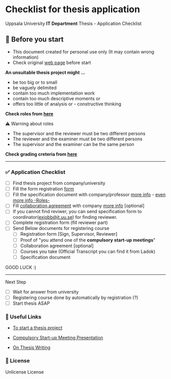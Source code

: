 # Checklist for thesis application

Uppsala University **IT Department** Thesis - Application Checklist

## 🛑 Before you start

- This document created for personal use only (It may contain wrong information)
- Check original [web page](https://www.it.uu.se/student/thesis_project/master) before start

**An unsuitable thesis project might ...**

- be too big or to small
- be vaguely delimited
- contain too much implementation work
- contain too much descriptive moments or
- offers too little of analysis or - constructive thinking

**Check roles from [here](https://www.it.uu.se/student/thesis_project/master/roles#roller)**

⚠️ Warning about roles

- The supervisor and the reviewer must be two different persons
- The reviewer and the examiner must be two different persons
- The supervisor and the examiner can be the same person

**Check grading creteria from [here](https://www.it.uu.se/student/thesis_project/master/bedomning-eng.pdf)**

---

### ✅ Application Checklist

- [ ] Find thesis project from company/university
- [ ] Fill the form registration [form](https://www.it.uu.se/student/thesis_project/master/exjobben.pdf)
- [ ] Fill the specification document with company/professor [more info](https://bit.ly/38EgfO4) - [even more info -Roles-](https://bit.ly/2Iwa5Fg)
- [ ] Fill [collaboration agreement](https://bit.ly/38KL6bM) with company [more info](https://bit.ly/2UmyzmD) [optional]
- [ ] If you cannot find reviwer, you can send specification form to coordinator(exjobb@it.uu.se) for finding reviewer. 
- [ ] Complete registration form (fill reviewer part)
- [ ] Send Below documents for registering course
  - [ ] Registration form [Sign, Supervisor, Reviewer]
  - [ ] Proof of "you attend one of the **compulsory start-up meetings**"
  - [ ] Collaboration agreement [optional]
  - [ ] Courses you take (Official Transcript you can find it from Ladok)
  - [ ] Specification document

GOOD LUCK :)

---

Next Step 

- [ ] Wait for answer from university
- [ ] Registering course done by automatically by registration (?)
- [ ] Start thesis ASAP

### 🔗 Useful Links

- [To start a thesis project](https://www.it.uu.se/student/thesis_project/master/start)

- [Compulsory Start-up Meeting Presentation](https://www.it.uu.se/student/thesis_project/master/Start_presentation_201005.pdf)

- [On Thesis Writing](https://www.it.uu.se/student/thesis_project/master/academic_writing.pdf)

### 📘 License

Unlicense License
